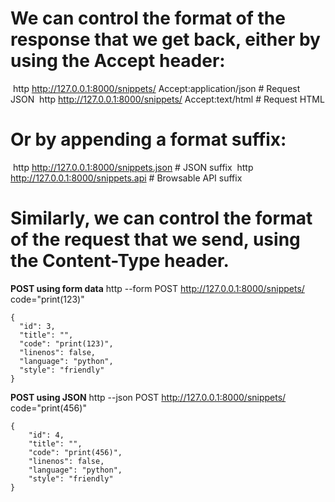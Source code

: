 # **We can control the format of the response that we get back, either by using the Accept header:**

​		http http://127.0.0.1:8000/snippets/ Accept:application/json  # Request JSON
​		http http://127.0.0.1:8000/snippets/ Accept:text/html             # Request HTML

# **Or by appending a format suffix:**

​		http http://127.0.0.1:8000/snippets.json  # JSON suffix
​		http http://127.0.0.1:8000/snippets.api   # Browsable API suffix

# Similarly, we can control the format of the request that we send, using the Content-Type header.

**POST using form data**
		http --form POST http://127.0.0.1:8000/snippets/ code="print(123)"

```
{
  "id": 3,
  "title": "",
  "code": "print(123)",
  "linenos": false,
  "language": "python",
  "style": "friendly"
}
```



**POST using JSON**
		http --json POST http://127.0.0.1:8000/snippets/ code="print(456)"

```
{
    "id": 4,
    "title": "",
    "code": "print(456)",
    "linenos": false,
    "language": "python",
    "style": "friendly"
}
```

